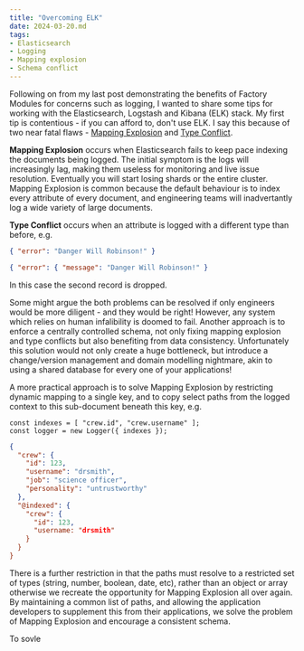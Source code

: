 ```yaml
---
title: "Overcoming ELK"
date: 2024-03-20.md
tags:
- Elasticsearch
- Logging
- Mapping explosion
- Schema conflict
---
```


Following on from my last post demonstrating the benefits of Factory Modules for concerns such as logging, I wanted to share some tips for working with the Elasticsearch, Logstash and Kibana (ELK) stack. My first tip is contentious - if you can afford to, don't use ELK. I say this because of two near fatal flaws - [Mapping Explosion](https://www.elastic.co/guide/en/elasticsearch/reference/current/mapping-explosion.html) and [Type Conflict](https://opster.com/guides/elasticsearch/glossary/elasticsearch-conflicting-field). 

**Mapping Explosion** occurs when Elasticsearch fails to keep pace indexing the documents being logged. The initial symptom is the logs will increasingly lag, making them useless for monitoring and live issue resolution. Eventually you will start losing shards or the entire cluster. Mapping Explosion is common because the default behaviour is to index every attribute of every document, and engineering teams will inadvertantly log a wide variety of large documents. 

**Type Conflict** occurs when an attribute is logged with a different type than before, e.g.

```json
{ "error": "Danger Will Robinson!" }
```

```json
{ "error": { "message": "Danger Will Robinson!" }
```

In this case the second record is dropped.

Some might argue the both problems can be resolved if only engineers would be more diligent - and they would be right! However, any system which relies on human infalibility is doomed to fail. Another approach is to enforce a centrally controlled schema, not only fixing mapping explosion and type conflicts but also benefiting from data consistency. Unfortunately this solution would not only create a huge bottleneck, but introduce a change/version management and domain modelling nightmare, akin to using a shared database for every one of your applications!

A more practical approach is to solve Mapping Explosion by restricting dynamic mapping to a single key, and to copy select paths from the logged context to this sub-document beneath this key, e.g.

```
const indexes = [ "crew.id", "crew.username" ];
const logger = new Logger({ indexes });
```

```json
{
  "crew": {
    "id": 123,
    "username": "drsmith",
    "job": "science officer",
    "personality": "untrustworthy"
  },
  "@indexed": {
    "crew": {
      "id": 123,
      "username: "drsmith"
    }
  }
}
```

There is a further restriction in that the paths must resolve to a restricted set of types (string, number, boolean, date, etc), rather than an object or array otherwise we recreate the opportunity for Mapping Explosion all over again. By maintaining a common list of paths, and allowing the application developers to supplement this from their applications, we solve the problem of Mapping Explosion and encourage a consistent schema.

To sovle 

